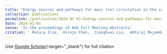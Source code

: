 ```yaml
---
title: "Energy sources and pathways for mass (re) circulation in the ionosphere-magnetosphere system"
collection: publications
permalink: /publication/2024-01-01-Energy-sources-and-pathways-for-mass-re-circulation-in-the-ionosphere-magnetosphere-system
date: 2024-01-01
venue: 'In the proceedings of AGU Fall Meeting Abstracts'
citation: ' Raluca Ilie,  Hsinju Chen,  Jianghuai Liu,  Abhiraj Majumder,  Pedro Oliveira, &quot;Energy sources and pathways for mass (re) circulation in the ionosphere-magnetosphere system.&quot; In the proceedings of AGU Fall Meeting Abstracts, 2024.'
---
```

Use [Google Scholar](https://scholar.google.com/scholar?q=Energy+sources+and+pathways+for+mass+(re)+circulation+in+the+ionosphere+magnetosphere+system){:target="_blank"} for full citation